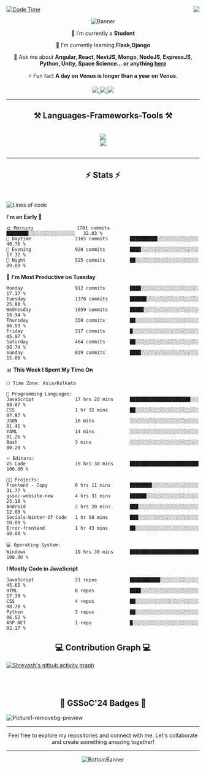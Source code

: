 <div>
 
<img align="right" src="https://visitor-badge.laobi.icu/badge?page_id=shreyash3087.shreyash3087" />

 [![Code Time](https://wakatime.com/badge/user/cd5f70df-e644-46f4-a03b-e1ce78615131.svg)](https://wakatime.com/@cd5f70df-e644-46f4-a03b-e1ce78615131)
 
</div>


<div align="center">
 
![Banner](https://github.com/user-attachments/assets/fe33d289-b057-4d85-ad76-3103802aa9e1)

</div>


<div align="center">
 
 🔭 I’m currently a **Student** 
 
 🌱 I’m currently learning **Flask,Django**

💬 Ask me about **Angular, React, NextJS, Mongo, NodeJS, ExpressJS, Python, Unity, Space Science... or anything [here](https://github.com/shreyash3087/shreyash3087/issues)**

⚡ Fun fact **A day on Venus is longer than a year on Venus.**

</div>
 
<div align="center"> 
  <a href="mailto:shreyash3087@gmail.com">
    <img src="https://img.shields.io/badge/Gmail-333333?style=for-the-badge&logo=gmail&logoColor=red" />
  </a>
  <a href="https://www.linkedin.com/in/shreyash-srivastava-1a1161280" target="_blank">
    <img src="https://img.shields.io/badge/LinkedIn-0077B5?style=for-the-badge&logo=linkedin&logoColor=white" target="_blank" />
  </a>
  <a href="https://github.com/shreyash3087" target="_blank">
     <img src="https://img.shields.io/badge/Github-FF5722?style=for-the-badge&logo=github&logoColor=white" target="_blank" />
  </a>
</div>
<hr/>
 
<h2 align="center">⚒️ Languages-Frameworks-Tools ⚒️</h2>
<br/>
<div align="center">
    <img src="https://skillicons.dev/icons?i=react,bootstrap,html,css,vscode,github,figma,cpp,vercel,netlify" /><br>
    <img src="https://skillicons.dev/icons?i=tailwind,git,nodejs,python,javascript,typescript,express,firebase,mongodb,nextjs,unity,azure,blender" /><br>
</div>

<br/>
<hr/>

<h2 align="center">⚡ Stats ⚡</h2>

<br>
<div>
 
 
<!--START_SECTION:waka-->
![Lines of code](https://img.shields.io/badge/From%20Hello%20World%20I%27ve%20Written-1.5%20million%20lines%20of%20code-blue)

**I'm an Early 🐤** 

```text
🌞 Morning                1701 commits        ████████░░░░░░░░░░░░░░░░░   32.03 % 
🌆 Daytime                2165 commits        ██████████░░░░░░░░░░░░░░░   40.76 % 
🌃 Evening                920 commits         ████░░░░░░░░░░░░░░░░░░░░░   17.32 % 
🌙 Night                  525 commits         ██░░░░░░░░░░░░░░░░░░░░░░░   09.89 % 
```
📅 **I'm Most Productive on Tuesday** 

```text
Monday                   912 commits         ████░░░░░░░░░░░░░░░░░░░░░   17.17 % 
Tuesday                  1370 commits        ██████░░░░░░░░░░░░░░░░░░░   25.80 % 
Wednesday                1059 commits        █████░░░░░░░░░░░░░░░░░░░░   19.94 % 
Thursday                 350 commits         ██░░░░░░░░░░░░░░░░░░░░░░░   06.59 % 
Friday                   317 commits         █░░░░░░░░░░░░░░░░░░░░░░░░   05.97 % 
Saturday                 464 commits         ██░░░░░░░░░░░░░░░░░░░░░░░   08.74 % 
Sunday                   839 commits         ████░░░░░░░░░░░░░░░░░░░░░   15.80 % 
```


📊 **This Week I Spent My Time On** 

```text
🕑︎ Time Zone: Asia/Kolkata

💬 Programming Languages: 
JavaScript               17 hrs 20 mins      ██████████████████████░░░   88.87 % 
CSS                      1 hr 32 mins        ██░░░░░░░░░░░░░░░░░░░░░░░   07.87 % 
JSON                     16 mins             ░░░░░░░░░░░░░░░░░░░░░░░░░   01.41 % 
YAML                     14 mins             ░░░░░░░░░░░░░░░░░░░░░░░░░   01.26 % 
Bash                     3 mins              ░░░░░░░░░░░░░░░░░░░░░░░░░   00.29 % 

🔥 Editors: 
VS Code                  19 hrs 30 mins      █████████████████████████   100.00 % 

🐱‍💻 Projects: 
Frontend - Copy          6 hrs 11 mins       ████████░░░░░░░░░░░░░░░░░   31.77 % 
gssoc-website-new        4 hrs 31 mins       ██████░░░░░░░░░░░░░░░░░░░   23.18 % 
Android                  2 hrs 20 mins       ███░░░░░░░░░░░░░░░░░░░░░░   12.00 % 
Socials-Winter-Of-Code   1 hr 58 mins        ███░░░░░░░░░░░░░░░░░░░░░░   10.09 % 
Error-frontend           1 hr 43 mins        ██░░░░░░░░░░░░░░░░░░░░░░░   08.88 % 

💻 Operating System: 
Windows                  19 hrs 30 mins      █████████████████████████   100.00 % 
```

**I Mostly Code in JavaScript** 

```text
JavaScript               21 repos            ███████████░░░░░░░░░░░░░░   45.65 % 
HTML                     8 repos             ████░░░░░░░░░░░░░░░░░░░░░   17.39 % 
CSS                      4 repos             ██░░░░░░░░░░░░░░░░░░░░░░░   08.70 % 
Python                   3 repos             ██░░░░░░░░░░░░░░░░░░░░░░░   06.52 % 
ASP.NET                  1 repo              █░░░░░░░░░░░░░░░░░░░░░░░░   02.17 % 
```




<!--END_SECTION:waka-->

</div>

<div>
  <div align="center" ><h2 align="center">💻 Contribution Graph 💻</h2></div>
 
  [![Shreyash's github activity graph](https://github-readme-activity-graph.vercel.app/graph?username=shreyash3087&hide_border=true&theme=github)](https://github.com/ashutosh00710/github-readme-activity-graph)
 
</div>

<br/><br/>

<h2 align="center">🔰 GSSoC'24 Badges 🔰</h2>

![Picture1-removebg-preview](https://github.com/user-attachments/assets/4ece96a5-043a-44df-b51b-40738d3603ff)

<div align="center"> 
  <hr/>
  Feel free to explore my repositories and connect with me. Let's collaborate and create something amazing together!
  <hr/>
</div>

<div align="center">
 
![BottomBanner](https://github.com/user-attachments/assets/7afe064f-9b9f-401d-bec1-35c8625bb3dc)

</div>

